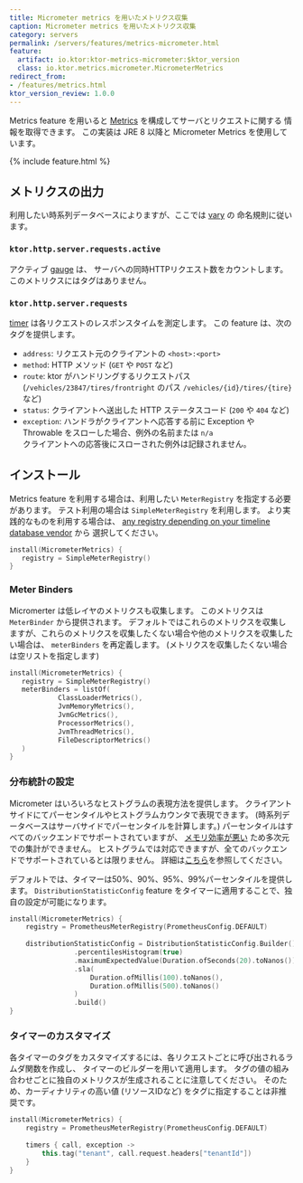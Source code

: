 ```yaml
---
title: Micrometer metrics を用いたメトリクス収集
caption: Micrometer metrics を用いたメトリクス収集
category: servers
permalink: /servers/features/metrics-micrometer.html
feature:
  artifact: io.ktor:ktor-metrics-micrometer:$ktor_version
  class: io.ktor.metrics.micrometer.MicrometerMetrics
redirect_from:
- /features/metrics.html
ktor_version_review: 1.0.0
---
```


Metrics feature を用いると [Metrics](https://micrometer.io/) を構成してサーバとリクエストに関する
情報を取得できます。
この実装は JRE 8 以降と Micrometer Metrics を使用しています。

{% include feature.html %}

## メトリクスの出力

利用したい時系列データベースによりますが、ここでは [vary](https://micrometer.io/docs/concepts#_naming_meters) の
命名規則に従います。

### `ktor.http.server.requests.active`
アクティブ [gauge](https://micrometer.io/docs/concepts#_gauges) は、
サーバへの同時HTTPリクエスト数をカウントします。
このメトリクスにはタグはありません。

### `ktor.http.server.requests`
[timer](https://micrometer.io/docs/concepts#_timers) は各リクエストのレスポンスタイムを測定します。
この feature は、次のタグを提供します。

- `address`: リクエスト元のクライアントの `<host>:<port>`
- `method`: HTTP メソッド (`GET` や `POST` など)
- `route`: ktor がハンドリングするリクエストパス (`/vehicles/23847/tires/frontright` のパス `/vehicles/{id}/tires/{tire}` など)
- `status`: クライアントへ送出した HTTP ステータスコード (`200` や `404` など)
- `exception`: ハンドラがクライアントへ応答する前に Exception や Throwable をスローした場合、例外の名前または `n/a`  
  クライアントへの応答後にスローされた例外は記録されません。

## インストール
Metrics feature を利用する場合は、利用したい `MeterRegistry` を指定する必要があります。
テスト利用の場合は `SimpleMeterRegistry` を利用します。
より実践的なものを利用する場合は、 [any registry depending on your timeline database vendor](https://micrometer.io/docs) から
選択してください。

```kotlin
install(MicrometerMetrics) {
   registry = SimpleMeterRegistry()
}
```

### Meter Binders

Micromerter は低レイヤのメトリクスも収集します。
このメトリクスは `MeterBinder` から提供されます。
デフォルトではこれらのメトリクスを収集しますが、これらのメトリクスを収集したくない場合や他のメトリクスを収集したい場合は、
`meterBinders` を再定義します。
(メトリクスを収集したくない場合は空リストを指定します)

```kotlin
install(MicrometerMetrics) {
   registry = SimpleMeterRegistry()
   meterBinders = listOf(
            ClassLoaderMetrics(),
            JvmMemoryMetrics(),
            JvmGcMetrics(),
            ProcessorMetrics(),
            JvmThreadMetrics(),
            FileDescriptorMetrics()
   )
}
```

### 分布統計の設定
Micrometer はいろいろなヒストグラムの表現方法を提供します。
クライアントサイドにてパーセンタイルやヒストグラムカウンタで表現できます。
(時系列データベースはサーバサイドでパーセンタイルを計算します。)
パーセンタイルはすべてのバックエンドでサポートされていますが、 [メモリ効率が悪い](https://micrometer.io/docs/concepts#_memory_footprint_estimation)
ため多次元での集計ができません。
ヒストグラムでは対応できますが、全てのバックエンドでサポートされているとは限りません。
詳細は[こちら](https://micrometer.io/docs/concepts#_histograms_and_percentiles)を参照してください。

デフォルトでは、タイマーは50%、90%、95%、99%パーセンタイルを提供します。
`DistributionStatisticConfig` feature をタイマーに適用することで、独自の設定が可能になります。

```kotlin
install(MicrometerMetrics) {
    registry = PrometheusMeterRegistry(PrometheusConfig.DEFAULT)
    
    distributionStatisticConfig = DistributionStatisticConfig.Builder()
                .percentilesHistogram(true)
                .maximumExpectedValue(Duration.ofSeconds(20).toNanos())
                .sla(
                    Duration.ofMillis(100).toNanos(),
                    Duration.ofMillis(500).toNanos()
                )
                .build()
}
```

### タイマーのカスタマイズ
各タイマーのタグをカスタマイズするには、各リクエストごとに呼び出されるラムダ関数を作成し、
タイマーのビルダーを用いて適用します。
タグの値の組み合わせごとに独自のメトリクスが生成されることに注意してください。
そのため、カーディナリティの高い値 (リソースIDなど) をタグに指定することは非推奨です。

```kotlin
install(MicrometerMetrics) {
    registry = PrometheusMeterRegistry(PrometheusConfig.DEFAULT)
    
    timers { call, exception ->
        this.tag("tenant", call.request.headers["tenantId"])
    }
}
```


